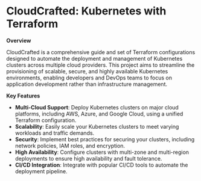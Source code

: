 # CloudCrafted: Kubernetes with Terraform

**Overview**

CloudCrafted is a comprehensive guide and set of Terraform configurations designed to automate the deployment and management of Kubernetes clusters across multiple cloud providers. This project aims to streamline the provisioning of scalable, secure, and highly available Kubernetes environments, enabling developers and DevOps teams to focus on application development rather than infrastructure management.

**Key Features**

- **Multi-Cloud Support**: Deploy Kubernetes clusters on major cloud platforms, including AWS, Azure, and Google Cloud, using a unified Terraform configuration.
- **Scalability**: Easily scale your Kubernetes clusters to meet varying workloads and traffic demands.
- **Security**: Implement best practices for securing your clusters, including network policies, IAM roles, and encryption.
- **High Availability**: Configure clusters with multi-zone and multi-region deployments to ensure high availability and fault tolerance.
- **CI/CD Integration**: Integrate with popular CI/CD tools to automate the deployment pipeline.
